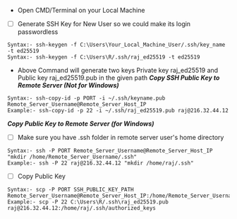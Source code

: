 * Open CMD/Terminal on your Local Machine

- [ ] Generate SSH Key for New User so we could make its login passwordless
```
Syntax:- ssh-keygen -f C:\Users\Your_Local_Machine_User/.ssh/key_name -t ed25519
Syntax:- ssh-keygen -f C:\Users\R/.ssh/raj_ed25519 -t ed25519
```
* Above Command will generate two keys Private key raj_ed25519 and Public key raj_ed25519.pub in the given path
_**Copy SSH Public Key to Remote Server (Not for Windows)**_

```
Syntax:- ssh-copy-id -p PORT -i ~/.ssh/keyname.pub Remote_Server_Username@Remote_Server_Host_IP
Example:- ssh-copy-id -p 22 -i ~/.ssh/raj_ed25519.pub raj@216.32.44.12
```
_**Copy Public Key to Remote Server (for Windows)**_

- [ ] Make sure you have .ssh folder in remote server user's home directory
```
Syntax:- ssh -P PORT Remote_Server_Username@Remote_Server_Host_IP "mkdir /home/Remote_Server_Username/.ssh"
Example:- ssh -P 22 raj@216.32.44.12 "mkdir /home/raj/.ssh"
```
- [ ] Copy Public Key
```
Syntax:- scp -P PORT SSH_PUBLIC_KEY_PATH Remote_Server_Username@Remote_Server_Host_IP:/home/Remote_Server_Username/.ssh/authorized_keys
Example:- scp -P 22 C:\Users\R/.ssh\raj_ed25519.pub raj@216.32.44.12:/home/raj/.ssh/authorized_keys
```
